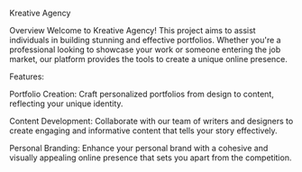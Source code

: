 Kreative Agency

Overview
Welcome to Kreative Agency! This project aims to assist individuals in building stunning and effective portfolios. Whether you're a professional looking to showcase your work or someone entering the job market, our platform provides the tools to create a unique online presence.

Features:

Portfolio Creation: Craft personalized portfolios from design to content, reflecting your unique identity.

Content Development: Collaborate with our team of writers and designers to create engaging and informative content that tells your story effectively.

Personal Branding: Enhance your personal brand with a cohesive and visually appealing online presence that sets you apart from the competition.
